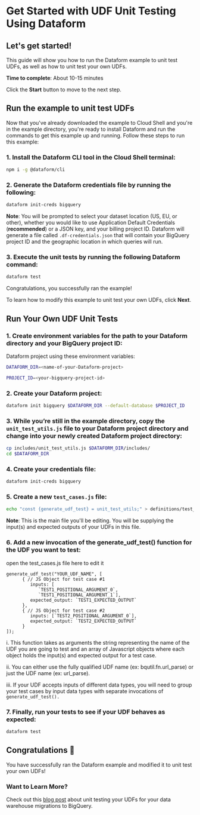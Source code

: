 # Get Started with UDF Unit Testing Using Dataform

## Let's get started!

This guide will show you how to run the Dataform example to unit test UDFs, as well as
how to unit test your own UDFs.

**Time to complete**: About 10-15 minutes

Click the **Start** button to move to the next step.

## Run the example to unit test UDFs

Now that you've already downloaded the example to Cloud Shell and you're in the example directory, you're ready to
install Dataform and run the commands to get this example up and running. Follow these steps to run this example:

### 1. Install the Dataform CLI tool in the Cloud Shell terminal:
```bash
npm i -g @dataform/cli
```

### 2. Generate the Dataform credentials file by running the following:
```bash
dataform init-creds bigquery
```

**Note**: You will be prompted to select your dataset location (US, EU, or other), whether you would like to use Application Default Credentials (**recommended**) or a JSON key, and your billing project ID. Dataform will generate a file called `.df-credentials.json` that will contain your BigQuery project ID and the geographic location in which queries will run.

### 3. Execute the unit tests by running the following Dataform command:
```bash
dataform test
```

Congratulations, you successfully ran the example!

To learn how to modify this example to unit test your own UDFs, click **Next**.

## Run Your Own UDF Unit Tests

### 1. Create environment variables for the path to your Dataform directory and your BigQuery project ID:
Dataform project using these environment variables:
```bash
DATAFORM_DIR=<name-of-your-Dataform-project>
```
```bash
PROJECT_ID=<your-bigquery-project-id>
```

### 2. Create your Dataform project:
```bash
dataform init bigquery $DATAFORM_DIR --default-database $PROJECT_ID
```

### 3. While you’re still in the example directory, copy the `unit_test_utils.js` file to your Dataform project directory and change into your newly created Dataform project directory:
```bash
cp includes/unit_test_utils.js $DATAFORM_DIR/includes/
cd $DATAFORM_DIR
```

### 4. Create your credentials file:
```bash
dataform init-creds bigquery
```

### 5. Create a new `test_cases.js` file:
```bash
echo "const {generate_udf_test} = unit_test_utils;" > definitions/test_cases.js
```
**Note**: This is the main file you'll be editing. You will be supplying the input(s) and expected outputs of your UDFs in this file.

### 6. Add a new invocation of the generate_udf_test() function for the UDF you want to test:

<walkthrough-editor-open-file
    filePath="definitions/test_cases.js">
    open the test_cases.js file here to edit it
</walkthrough-editor-open-file>

```
generate_udf_test("YOUR_UDF_NAME", [  
      { // JS Object for test case #1
         inputs: [
            `TEST1_POSITIONAL_ARGUMENT_0`,
            `TEST1_POSITIONAL_ARGUMENT_1`],
         expected_output: `TEST1_EXPECTED_OUTPUT`
      },
      { // JS Object for test case #2
         inputs: [`TEST2_POSITIONAL_ARGUMENT_0`],
         expected_output: `TEST2_EXPECTED_OUTPUT`
      }
]);
```
i. This function takes as arguments the string representing the name of the UDF you are going to test and an array of Javascript objects where each object holds the input(s) and expected output for a test case.

ii. You can either use the fully qualified UDF name (ex: bqutil.fn.url_parse) or just the UDF name (ex: url_parse).

iii. If your UDF accepts inputs of different data types, you will need to group your test cases by input data types with separate invocations of `generate_udf_test().`

### 7. Finally, run your tests to see if your UDF behaves as expected:
```bash
dataform test
```

## Congratulations 🎉

You have successfully ran the Dataform example and modified it to unit test your own UDFs!

### Want to Learn More?

Check out this [blog post](https://cloud.google.com/blog/) about unit testing your UDFs for your data warehouse migrations to BigQuery.
